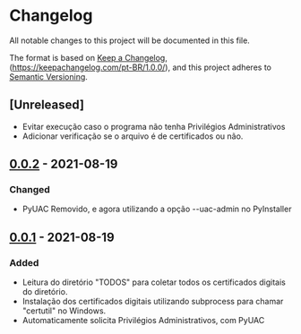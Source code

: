 # Changelog
All notable changes to this project will be documented in this file.

The format is based on [Keep a Changelog](https://keepachangelog.com/en/1.0.0/), (https://keepachangelog.com/pt-BR/1.0.0/),
and this project adheres to [Semantic Versioning](https://semver.org/spec/v2.0.0.html).


## [Unreleased]
- Evitar execução caso o programa não tenha Privilégios Administrativos
- Adicionar verificação se o arquivo é de certificados ou não.

## [0.0.2] - 2021-08-19
### Changed
- PyUAC Removido, e agora utilizando a opção --uac-admin no PyInstaller


## [0.0.1] - 2021-08-19
### Added
- Leitura do diretório "TODOS" para coletar todos os certificados digitais do diretório.
- Instalação dos certificados digitais utilizando subprocess para chamar "certutil" no Windows.
- Automaticamente solicita Privilégios Administrativos, com PyUAC


[0.0.2]: https://github.com/MrMineToons/Auto-Certificate-Installer-py/releases/tag/0.0.2
[0.0.1]: unreleased
